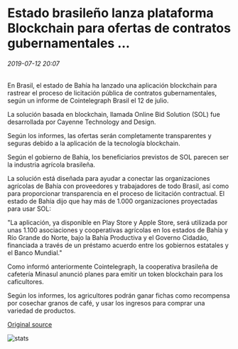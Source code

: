 # Estado brasileño lanza plataforma Blockchain para ofertas de contratos gubernamentales ...

###### 2019-07-12 20:07

En Brasil, el estado de Bahía ha lanzado una aplicación blockchain para rastrear el proceso de licitación pública de contratos gubernamentales, según un informe de Cointelegraph Brasil el 12 de julio.

La solución basada en blockchain, llamada Online Bid Solution (SOL) fue desarrollada por Cayenne Technology and Design.

Según los informes, las ofertas serán completamente transparentes y seguras debido a la aplicación de la tecnología blockchain.

Según el gobierno de Bahía, los beneficiarios previstos de SOL parecen ser la industria agrícola brasileña.

La solución está diseñada para ayudar a conectar las organizaciones agrícolas de Bahía con proveedores y trabajadores de todo Brasil, así como para proporcionar transparencia en el proceso de licitación contractual. El estado de Bahía dijo que hay más de 1.000 organizaciones proyectadas para usar SOL:

"La aplicación, ya disponible en Play Store y Apple Store, será utilizada por unas 1.100 asociaciones y cooperativas agrícolas en los estados de Bahía y Río Grande do Norte, bajo la Bahía Productiva y el Governo Cidadáo, financiada a través de un préstamo acuerdo entre los gobiernos estatales y el Banco Mundial."

Como informó anteriormente Cointelegraph, la cooperativa brasileña de cafetería Minasul anunció planes para emitir un token blockchain para los caficultores.

Según los informes, los agricultores podrán ganar fichas como recompensa por cosechar granos de café, y usar los ingresos para comprar una variedad de productos.

[Original source](https://cointelegraph.com/news/brazilian-state-launches-blockchain-platform-for-government-contract-bids)

![stats](https://c.statcounter.com/11760860/0/a89fa40b/1/ "stats")